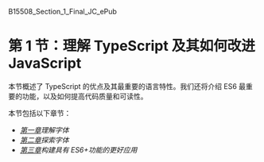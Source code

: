 B15508_Section_1_Final_JC_ePub

# 第 1 节：理解 TypeScript 及其如何改进 JavaScript

本节概述了 TypeScript 的优点及其最重要的语言特性。我们还将介绍 ES6 最重要的功能，以及如何提高代码质量和可读性。

本节包括以下章节：

*   [*第一章*](01.html#_idTextAnchor017)*理解字体*
*   [*第二章*](02.html#_idTextAnchor025)*探索字体*
*   [*第三章*](03.html#_idTextAnchor052)*构建具有 ES6+功能的更好应用*